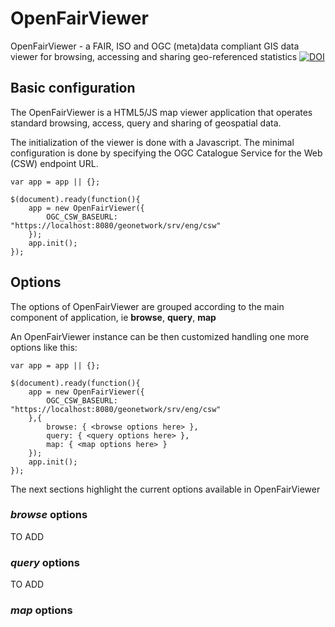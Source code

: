 # OpenFairViewer
OpenFairViewer - a FAIR, ISO and OGC (meta)data compliant GIS data viewer for browsing, accessing and sharing geo-referenced statistics
[![DOI](https://zenodo.org/badge/DOI/10.5281/zenodo.2249305.svg)](https://doi.org/10.5281/zenodo.2249305)

## Basic configuration

The OpenFairViewer is a HTML5/JS map viewer application that operates standard browsing, access, query and sharing of geospatial data.

The initialization of the viewer is done with a Javascript. The minimal configuration is done by specifying the OGC Catalogue Service for the Web (CSW) endpoint URL.

```{javascript}
var app = app || {};
 
$(document).ready(function(){
	app = new OpenFairViewer({
		OGC_CSW_BASEURL: "https://localhost:8080/geonetwork/srv/eng/csw"
	});
	app.init();
});

```

## Options

The options of OpenFairViewer are grouped according to the main component of application, ie **browse**, **query**, **map**

An OpenFairViewer instance can be then customized handling one more options like this:

```{javascript}
var app = app || {};
 
$(document).ready(function(){
	app = new OpenFairViewer({
		OGC_CSW_BASEURL: "https://localhost:8080/geonetwork/srv/eng/csw"
	},{
		browse: { <browse options here> },
		query: { <query options here> },
		map: { <map options here> }
	});
	app.init();
});

```

The next sections highlight the current options available in OpenFairViewer

### _browse_ options

TO ADD

### _query_ options

TO ADD

### _map_ options

